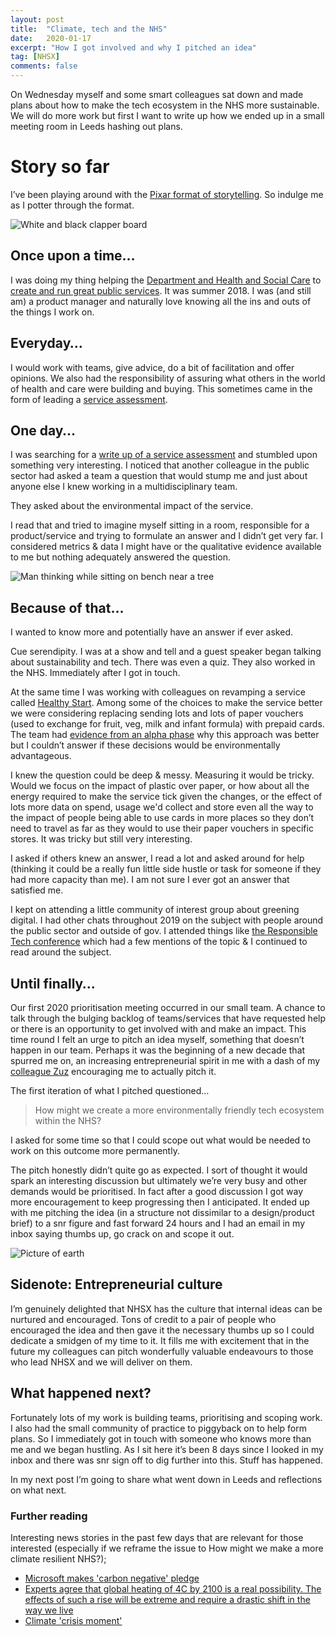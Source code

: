 ```yaml
---
layout: post
title:  "Climate, tech and the NHS"
date:   2020-01-17
excerpt: "How I got involved and why I pitched an idea"
tag: [NHSX]
comments: false
---
```

On Wednesday myself and some smart colleagues sat down and made plans about how to make the tech ecosystem in the NHS more sustainable. We will do more work but first I want to write up how we ended up in a small meeting room in Leeds hashing out plans. 

# Story so far
I’ve been playing around with the [Pixar format of storytelling](https://medium.com/@Brian_G_Peters/6-rules-of-great-storytelling-as-told-by-pixar-fcc6ae225f50). So indulge me as I potter through the format.

![White and black clapper board](https://images.pexels.com/photos/274937/pexels-photo-274937.jpeg?auto=compress&cs=tinysrgb&dpr=2&w=500)

## Once upon a time…
I was doing my thing helping the [Department and Health and Social Care](https://www.gov.uk/government/organisations/department-of-health-and-social-care) to [create and run great public services](https://www.gov.uk/service-manual/service-standard). It was summer 2018. I was (and still am) a product manager and naturally love knowing all the ins and outs of the things I work on.

## Everyday…
I would work with teams, give advice, do a bit of facilitation and offer opinions. We also had the responsibility of assuring what others in the world of health and care were building and buying. This sometimes came in the form of leading a [service assessment](https://www.gov.uk/service-manual/service-assessments/how-service-assessments-work).

## One day…
I was searching for a [write up of a service assessment](https://www.gov.uk/service-standard-reports) and stumbled upon something very interesting. I noticed that another colleague in the public sector had asked a team a question that would stump me and just about anyone else I knew working in a multidisciplinary team.

They asked about the environmental impact of the service.

I read that and tried to imagine myself sitting in a room, responsible for a product/service and trying to formulate an answer and I didn’t get very far. I considered metrics & data I might have or the qualitative evidence available to me but nothing adequately answered the question.

![Man thinking while sitting on bench near a tree](https://images.pexels.com/photos/819635/pexels-photo-819635.jpeg?auto=compress&cs=tinysrgb&dpr=2&w=500)

## Because of that…
I wanted to know more and potentially have an answer if ever asked.

Cue serendipity. I was at a show and tell and a guest speaker began talking about sustainability and tech. There was even a quiz. They also worked in the NHS. Immediately after I got in touch.

At the same time I was working with colleagues on revamping a service called [Healthy Start](https://www.healthystart.nhs.uk/). Among some of the choices to make the service better we were considering replacing sending lots and lots of paper vouchers (used to exchange for fruit, veg, milk and infant formula) with prepaid cards. The team had [evidence from an alpha phase](https://www.gov.uk/service-standard-reports/apply-for-healthy-start-alpha) why this approach was better but I couldn’t answer if these decisions would be environmentally advantageous.

I knew the question could be deep & messy. Measuring it would be tricky. Would we focus on the impact of plastic over paper, or how about all the energy required to make the service tick given the changes, or the effect of lots more data on spend, usage we'd collect and store even all the way to the impact of people being able to use cards in more places so they don’t need to travel as far as they would to use their paper vouchers in specific stores. It was tricky but still very interesting.

I asked if others knew an answer, I read a lot and asked around for help (thinking it could be a really fun little side hustle or task for someone if they had more capacity than me). I am not sure I ever got an answer that satisfied me.

I kept on attending a little community of interest group about greening digital. I had other chats throughout 2019 on the subject with people around the public sector and outside of gov. I attended things like [the Responsible Tech conference](https://www.doteveryone.org.uk/press-events/responsible-tech-2019/) which had a few mentions of the topic & I continued to read around the subject. 

## Until finally…
Our first 2020 prioritisation meeting occurred in our small team. A chance to talk through the bulging backlog of teams/services that have requested help or there is an opportunity to get involved with and make an impact. This time round I felt an urge to pitch an idea myself, something that doesn’t happen in our team. Perhaps it was the beginning of a new decade that spurred me on, an increasing entrepreneurial spirit in me with a dash of my [colleague Zuz](https://twitter.com/techforevil?lang=en) encouraging me to actually pitch it.

The first iteration of what I pitched questioned…

> How might we create a more environmentally friendly tech ecosystem within the NHS?

I asked for some time so that I could scope out what would be needed to work on this outcome more permanently. 

The pitch honestly didn’t quite go as expected. I sort of thought it would spark an interesting discussion but ultimately we’re very busy and other demands would be prioritised. In fact after a good discussion I got way more encouragement to keep progressing then I anticipated. It ended up with me pitching the idea (in a structure not dissimilar to a design/product brief) to a snr figure and fast forward 24 hours and I had an email in my inbox saying thumbs up, go crack on and scope it out.

![Picture of earth](https://images.pexels.com/photos/355935/pexels-photo-355935.jpeg?auto=compress&cs=tinysrgb&dpr=2&h=750&w=1260)

## Sidenote: Entrepreneurial culture
I’m genuinely delighted that NHSX has the culture that internal ideas can be nurtured and encouraged. Tons of credit to a pair of people who encouraged the idea and then gave it the necessary thumbs up so I could dedicate a smidgen of my time to it. It fills me with excitement that in the future my colleagues can pitch wonderfully valuable endeavours to those who lead NHSX and we will deliver on them. 

## What happened next?
Fortunately lots of my work is building teams, prioritising and scoping work. I also had the small community of practice to piggyback on to help form plans. So I immediately got in touch with someone who knows more than me and we began hustling. As I sit here it’s been 8 days since I looked in my inbox and there was snr sign off to dig further into this. Stuff has happened.

In my next post I’m going to share what went down in Leeds and reflections on what next.

### Further reading
Interesting news stories in the past few days that are relevant for those interested (especially if we reframe the issue to How might we make a more climate resilient NHS?);
- [Microsoft makes 'carbon negative' pledge](https://www.bbc.co.uk/news/technology-51133811)
- [Experts agree that global heating of 4C by 2100 is a real possibility. The effects of such a rise will be extreme and require a drastic shift in the way we live](https://www.theguardian.com/environment/2019/may/18/climate-crisis-heat-is-on-global-heating-four-degrees-2100-change-way-we-live)
- [Climate 'crisis moment'](https://www.bbc.co.uk/news/science-environment-51123638)
